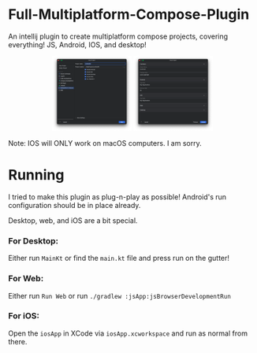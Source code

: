 # Full-Multiplatform-Compose-Plugin

An intellij plugin to create multiplatform compose projects, covering everything! JS, Android, IOS, and desktop!

<p align="center">
  <img src="/screenshots/plugin_start.png" width="32%"/>
  <img src="/screenshots/plugin_options.png" width="32%"/>
</p>

Note: IOS will ONLY work on macOS computers. I am sorry.

# Running

I tried to make this plugin as plug-n-play as possible!
Android's run configuration should be in place already.

Desktop, web, and iOS are a bit special.

### For Desktop:

Either run `MainKt` or find the `main.kt` file and press run on the gutter!

### For Web:

Either run `Run Web` or run `./gradlew :jsApp:jsBrowserDevelopmentRun`

### For iOS:

Open the `iosApp` in XCode via `iosApp.xcworkspace` and run as normal from there.